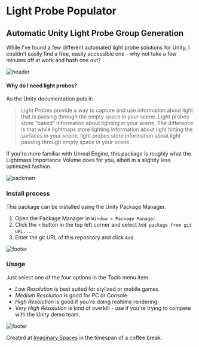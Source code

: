 # Light Probe Populator
## Automatic Unity Light Probe Group Generation

While I've found a few different automated light probe solutions for Unity, I couldn't easily find a free, easily accessible one - why not take a few minutes off at work and hash one out?

![header](images/header.png)

#### Why do I need light probes?
 As the Unity documentation puts it:
> Light Probes provide a way to capture and use information about light that is passing through the empty space in your scene.
>Light probes store “baked” information about lighting in your scene. The difference is that while lightmaps store lighting information about light hitting the surfaces in your scene, light probes store information about light passing through empty space in your scene.

If you're more familiar with Unreal Engine, this package is roughly what the Lightmass Importance Volume does for you, albeit in a slightly less optimized fashion.

![packman](images/packman.png)

### Install process
This package can be installed using the Unity Package Manager.

1.  Open the Package Manager in `Window > Package Manager`.
2.  Click the `+` button in the top left corner and select `Add package from git URL...`.
3.  Enter the git URL of this repository and click `Add`.

![footer](images/options.png)

### Usage
Just select one of the four options in the *Tools* menu item.
 - *Low Resolution* is best suited for stylized or mobile games
 - *Medium Resolution* is good for PC or Console
 - *High Resolution* is good if you're doing realtime rendering.
 - *Very High Resolution* is kind of overkill - use if you're trying to compete with the Unity demo team.

![footer](images/footer.png)

Created at [Imaginary Spaces](https://imaginary-spaces.com/) in the timespan of a coffee break.